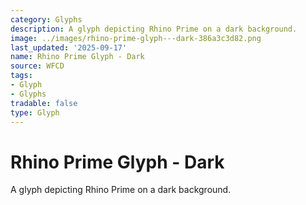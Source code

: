```yaml
---
category: Glyphs
description: A glyph depicting Rhino Prime on a dark background.
image: ../images/rhino-prime-glyph---dark-386a3c3d82.png
last_updated: '2025-09-17'
name: Rhino Prime Glyph - Dark
source: WFCD
tags:
- Glyph
- Glyphs
tradable: false
type: Glyph
---
```


# Rhino Prime Glyph - Dark

A glyph depicting Rhino Prime on a dark background.


